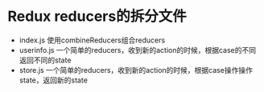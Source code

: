 # Redux reducers的拆分文件
* index.js 使用combineReducers组合reducers
* userinfo.js 一个简单的reducers，收到新的action的时候，根据case的不同返回不同的state
* store.js 一个简单的reducers，收到新的action的时候，根据case操作操作state，返回新的state